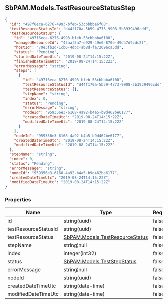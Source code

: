 
<h2 id="tocS_SbPAM.Models.TestResourceStatusStep">SbPAM.Models.TestResourceStatusStep</h2>

<a id="schemasbpam.models.testresourcestatusstep"></a>
<a id="schema_SbPAM.Models.TestResourceStatusStep"></a>
<a id="tocSsbpam.models.testresourcestatusstep"></a>
<a id="tocssbpam.models.testresourcestatusstep"></a>

```json
{
  "id": "497f6eca-6276-4993-bfeb-53cbbbba6f08",
  "testResourceStatusId": "d44f170a-5b59-4773-9908-5b3939496cdd",
  "testResourceStatus": {
    "id": "497f6eca-6276-4993-bfeb-53cbbbba6f08",
    "managedResourceId": "43aaf5a7-e929-49e6-870e-49d47d9cdc2f",
    "hostId": "70e3fb2d-1cb6-4dbc-ab8d-fa7209aca5dd",
    "status": "Pending",
    "startedDateTimeUtc": "2019-08-24T14:15:22Z",
    "finishedDateTimeUtc": "2019-08-24T14:15:22Z",
    "errorMessage": "string",
    "steps": [
      {
        "id": "497f6eca-6276-4993-bfeb-53cbbbba6f08",
        "testResourceStatusId": "d44f170a-5b59-4773-9908-5b3939496cdd",
        "testResourceStatus": {},
        "stepName": "string",
        "index": 0,
        "status": "Pending",
        "errorMessage": "string",
        "nodeId": "959356e3-6168-4a92-b4a5-b9d462be6177",
        "createdDateTimeUtc": "2019-08-24T14:15:22Z",
        "modifiedDateTimeUtc": "2019-08-24T14:15:22Z"
      }
    ],
    "nodeId": "959356e3-6168-4a92-b4a5-b9d462be6177",
    "createdDateTimeUtc": "2019-08-24T14:15:22Z",
    "modifiedDateTimeUtc": "2019-08-24T14:15:22Z"
  },
  "stepName": "string",
  "index": 0,
  "status": "Pending",
  "errorMessage": "string",
  "nodeId": "959356e3-6168-4a92-b4a5-b9d462be6177",
  "createdDateTimeUtc": "2019-08-24T14:15:22Z",
  "modifiedDateTimeUtc": "2019-08-24T14:15:22Z"
}

```

### Properties

|Name|Type|Required|Restrictions|Description|
|---|---|---|---|---|
|id|string(uuid)|false|none|none|
|testResourceStatusId|string(uuid)|false|none|none|
|testResourceStatus|[SbPAM.Models.TestResourceStatus](../Models/sbpam.models.testresourcestatus.md)|false|none|none|
|stepName|string¦null|false|none|none|
|index|integer(int32)|false|none|none|
|status|[SbPAM.Models.TestStepStatus](../Models/sbpam.models.teststepstatus.md)|false|none|none|
|errorMessage|string¦null|false|none|none|
|nodeId|string(uuid)|false|none|none|
|createdDateTimeUtc|string(date-time)|false|none|none|
|modifiedDateTimeUtc|string(date-time)|false|none|none|


